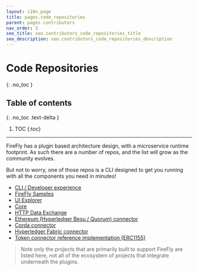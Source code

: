```yaml
---
layout: i18n_page
title: pages.code_repositories
parent: pages.contributors
nav_order: 3
seo_title: seo.contributors_code_repositories_title
seo_description: seo.contributors_code_repositories_description
---
```


# Code Repositories
{: .no_toc }

## Table of contents
{: .no_toc .text-delta }

1. TOC
{:toc}

---

FireFly has a plugin based architecture design, with a microservice runtime footprint.
As such there are a number of repos, and the list will grow as the community evolves.

But not to worry, one of those repos is a CLI designed to get you running with all the components you need in minutes!

- [CLI / Developer experience](https://github.com/hyperledger/firefly-cli)
- [FireFly Samples](https://github.com/hyperledger/firefly-samples)
- [UI Explorer](https://github.com/hyperledger/firefly-ui)
- [Core](https://github.com/hyperledger/firefly)
- [HTTP Data Exchange](https://github.com/hyperledger/firefly-dataexchange-https)
- [Ethereum (Hyperledger Besu / Quorum) connector](https://github.com/hyperledger/firefly-ethconnect)
- [Corda connector](https://github.com/hyperledger/firefly-cordaconnect)
- [Hyperledger Fabric connector](https://github.com/hyperledger/firefly-fabconnect)
- [Token connector reference implementation (ERC1155)](https://github.com/hyperledger/firefly-tokens-erc1155)

> Note only the projects that are primarily built to support FireFly are listed here, not all
> of the ecosystem of projects that integrate underneath the plugins.

